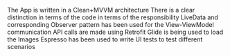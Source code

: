 The App is written in a Clean+MVVM architecture
There is a clear distinction in terms of the code in terms of the responsibility
LiveData and corresponding Observer pattern has been used for the View-ViewModel communication
API calls are made using Retrofit
Glide is being used to load the Images
Espresso has been used to write UI tests to test different scenarios
